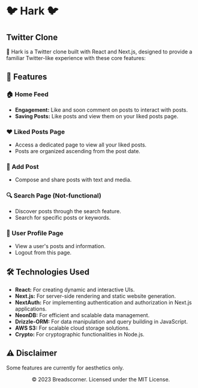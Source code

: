 # 🐦 Hark 🐦

## Twitter Clone

🌟 Hark is a Twitter clone built with React and Next.js, designed to provide a familiar Twitter-like experience with these core features:

## 🚀 Features

### 🏠 Home Feed

- **Engagement:** Like and soon comment on posts to interact with posts.
- **Saving Posts:** Like posts and view them on your liked posts page.

### ❤️ Liked Posts Page

- Access a dedicated page to view all your liked posts.
- Posts are organized ascending from the post date.

### 📝 Add Post

- Compose and share posts with text and media.

### 🔍 Search Page (Not-functional)

- Discover posts through the search feature.
- Search for specific posts or keywords.

### 👤 User Profile Page

- View a user's posts and information.
- Logout from this page.

## 🛠️ Technologies Used

- **React:** For creating dynamic and interactive UIs.
- **Next.js:** For server-side rendering and static website generation.
- **NextAuth:** For implementing authentication and authorization in Next.js applications.
- **NeonDB:** For efficient and scalable data management.
- **Drizzle-ORM:** For data manipulation and query building in JavaScript.
- **AWS S3:** For scalable cloud storage solutions.
- **Crypto:** For cryptographic functionalities in Node.js.

## ⚠️ Disclaimer

Some features are currently for aesthetics only.

<p align="center">
  &copy; 2023 Breadscorner. Licensed under the MIT License.
</p>
